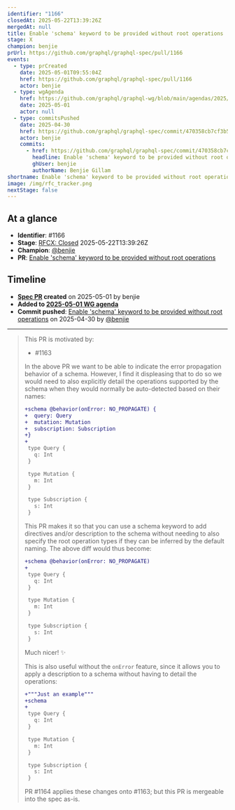 ```yaml
---
identifier: "1166"
closedAt: 2025-05-22T13:39:26Z
mergedAt: null
title: Enable 'schema' keyword to be provided without root operations
stage: X
champion: benjie
prUrl: https://github.com/graphql/graphql-spec/pull/1166
events:
  - type: prCreated
    date: 2025-05-01T09:55:04Z
    href: https://github.com/graphql/graphql-spec/pull/1166
    actor: benjie
  - type: wgAgenda
    href: https://github.com/graphql/graphql-wg/blob/main/agendas/2025/05-May/01-wg-primary.md
    date: 2025-05-01
    actor: null
  - type: commitsPushed
    date: 2025-04-30
    href: https://github.com/graphql/graphql-spec/commit/470358cb7cf3b5dc79643a4b5c7d141a30f0fdb5
    actor: benjie
    commits:
      - href: https://github.com/graphql/graphql-spec/commit/470358cb7cf3b5dc79643a4b5c7d141a30f0fdb5
        headline: Enable 'schema' keyword to be provided without root operations
        ghUser: benjie
        authorName: Benjie Gillam
shortname: Enable 'schema' keyword to be provided without root operations
image: /img/rfc_tracker.png
nextStage: false
---
```


## At a glance

- **Identifier**: #1166
- **Stage**: [RFCX: Closed](https://github.com/graphql/graphql-spec/blob/main/CONTRIBUTING.md#stage-x-rejected) 2025-05-22T13:39:26Z
- **Champion**: [@benjie](https://github.com/benjie)
- **PR**: [Enable 'schema' keyword to be provided without root operations](https://github.com/graphql/graphql-spec/pull/1166)

<!-- BEGIN_CUSTOM_TEXT -->



<!-- END_CUSTOM_TEXT -->

## Timeline

- **[Spec PR](https://github.com/graphql/graphql-spec/pull/1166) created** on 2025-05-01 by benjie
- **Added to [2025-05-01 WG agenda](https://github.com/graphql/graphql-wg/blob/main/agendas/2025/05-May/01-wg-primary.md)**
- **Commit pushed**: [Enable 'schema' keyword to be provided without root operations](https://github.com/graphql/graphql-spec/commit/470358cb7cf3b5dc79643a4b5c7d141a30f0fdb5) on 2025-04-30 by [@benjie](https://github.com/benjie)

<!-- VERBATIM -->

---

> This PR is motivated by:
> 
> - #1163 
> 
> In the above PR we want to be able to indicate the error propagation behavior of a schema. However, I find it displeasing that to do so we would need to also explicitly detail the operations supported by the schema when they would normally be auto-detected based on their names:
> 
> ```diff
> +schema @behavior(onError: NO_PROPAGATE) {
> +  query: Query
> +  mutation: Mutation
> +  subscription: Subscription
> +}
> +
>  type Query {
>    q: Int
>  }
> 
>  type Mutation {
>    m: Int
>  }
> 
>  type Subscription {
>    s: Int
>  }
> ```
> 
> This PR makes it so that you can use a schema keyword to add directives and/or description to the schema without needing to also specify the root operation types if they can be inferred by the default naming. The above diff would thus become:
> 
> ```diff
> +schema @behavior(onError: NO_PROPAGATE)
> +
>  type Query {
>    q: Int
>  }
> 
>  type Mutation {
>    m: Int
>  }
> 
>  type Subscription {
>    s: Int
>  }
> ```
> 
> Much nicer! :sparkles: 
> 
> This is also useful without the `onError` feature, since it allows you to apply a description to a schema without having to detail the operations:
> 
> ```diff
> +"""Just an example"""
> +schema
> +
>  type Query {
>    q: Int
>  }
> 
>  type Mutation {
>    m: Int
>  }
> 
>  type Subscription {
>    s: Int
>  }
> ```
> 
> PR #1164 applies these changes onto #1163; but this PR is mergeable into the spec as-is.
